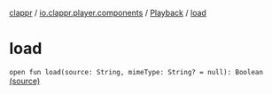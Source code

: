 [clappr](../../index.md) / [io.clappr.player.components](../index.md) / [Playback](index.md) / [load](.)

# load

`open fun load(source: String, mimeType: String? = null): Boolean` [(source)](https://github.com/clappr/clappr-android/tree/dev/clappr/src/main/kotlin/io/clappr/player/components/Playback.kt#L61)